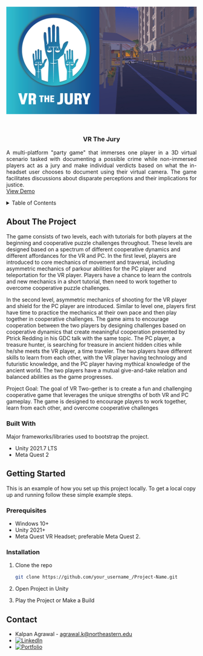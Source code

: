 <!-- Improved compatibility of back to top link: See: https://github.com/othneildrew/Best-README-Template/pull/73 -->
<a name="readme-top"></a>
<!--
*** Thanks for checking out the Best-README-Template. If you have a suggestion
*** that would make this better, please fork the repo and create a pull request
*** or simply open an issue with the tag "enhancement".
*** Don't forget to give the project a star!
*** Thanks again! Now go create something AMAZING! :D
-->



<!-- PROJECT SHIELDS -->
<!--
*** I'm using markdown "reference style" links for readability.
*** Reference links are enclosed in brackets [ ] instead of parentheses ( ).
*** See the bottom of this document for the declaration of the reference variables
*** for contributors-url, forks-url, etc. This is an optional, concise syntax you may use.
*** https://www.markdownguide.org/basic-syntax/#reference-style-links
-->
![](Title.jpg)

<!-- PROJECT LOGO -->
<br />
<div align="center">
  <h3 align="center">VR The Jury</h3>
  <p align="justify">
    A multi-platform "party game" that immerses one player in a 3D virtual scenario tasked with documenting a possible crime while non-immersed players act as a jury and make individual verdicts based on what the in-headset user chooses to document using their virtual camera. The game facilitates discussions about disparate perceptions and their implications for justice.
    <br />
    <a href="https://youtu.be/0CD9m4_zrqQ" target="_blank">View Demo</a>
  </p>
</div>

<!-- TABLE OF CONTENTS -->
<details>
  <summary>Table of Contents</summary>
  <ol>
    <li>
      <a href="#about-the-project">About The Project</a>
      <ul>
        <li><a href="#built-with">Built With</a></li>
      </ul>
    </li>
    <li>
      <a href="#getting-started">Getting Started</a>
      <ul>
        <li><a href="#prerequisites">Prerequisites</a></li>
        <li><a href="#installation">Installation</a></li>
      </ul>
    </li>
    <li><a href="#contact">Contact</a></li>
    <li><a href="#acknowledgments">Acknowledgments</a></li>
  </ol>
</details>



<!-- ABOUT THE PROJECT -->
## About The Project

The game consists of two levels, each with tutorials for both players at the beginning and cooperative puzzle challenges throughout. These levels are designed based on a spectrum of different cooperative dynamics and different affordances for the VR and PC. In the first level, players are introduced to core mechanics of movement and traversal, including asymmetric mechanics of parkour abilities for the PC player and teleportation for the VR player. Players have a chance to learn the controls and new mechanics in a short tutorial, then need to work together to overcome cooperative puzzle challenges.

In the second level, asymmetric mechanics of shooting for the VR player and shield for the PC player are introduced. Similar to level one, players first have time to practice the mechanics at their own pace and then play together in cooperative challenges. The game aims to encourage cooperation between the two players by designing challenges based on cooperative dynamics that create meaningful cooperation presented by Ptrick Redding in his GDC talk with the same topic. The PC player, a treasure hunter, is searching for treasure in ancient hidden cities while he/she meets the VR player, a time traveler. The two players have different skills to learn from each other, with the VR player having technology and futuristic knowledge, and the PC player having mythical knowledge of the ancient world. The two players have a mutual give-and-take relation and balanced abilities as the game progresses.

Project Goal: The goal of VR Two-gether is to create a fun and challenging cooperative game that leverages the unique strengths of both VR and PC gameplay. The game is designed to encourage players to work together, learn from each other, and overcome cooperative challenges

### Built With

Major frameworks/libraries used to bootstrap the project.

* Unity 2021.7 LTS
* Meta Quest 2


<!-- GETTING STARTED -->
## Getting Started

This is an example of how you set up this project locally.
To get a local copy up and running follow these simple example steps.

### Prerequisites

* Windows 10+
* Unity 2021+
* Meta Quest VR Headset; preferable Meta Quest 2.


### Installation

1. Clone the repo
   ```sh
   git clone https://github.com/your_username_/Project-Name.git
   ```
2. Open Project in Unity

2. Play the Project or Make a Build

<!-- CONTACT -->
## Contact

* Kalpan Agrawal - agrawal.k@northeastern.edu
* [![LinkedIn][linkedin-shield]][linkedin-url]
* [![Portfolio][portfolioIcon-url]][portfolio-url]

<!-- MARKDOWN LINKS & IMAGES -->
<!-- https://www.markdownguide.org/basic-syntax/#reference-style-links -->
[linkedin-shield]: https://img.shields.io/badge/-LinkedIn-black.svg?style=for-the-badge&logo=linkedin&colorB=555
[linkedin-url]: https://www.linkedin.com/in/kp-ag/
[product-screenshot]: images/screenshot.png
[Next.js]: https://img.shields.io/badge/next.js-000000?style=for-the-badge&logo=nextdotjs&logoColor=white
[Next-url]: https://nextjs.org/
[portfolioIcon-url]: https://img.shields.io/badge/-Portfolio-brightgreen
[portfolio-url]: https://kalpan-ag.github.io/


